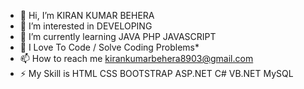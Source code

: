 - 👋 Hi, I’m KIRAN KUMAR BEHERA 
- 👀 I’m interested in DEVELOPING 
- 🌱 I’m currently learning JAVA PHP JAVASCRIPT 
- 💞️ I Love To Code / Solve Coding Problems* 
- 📫 How to reach me kirankumarbehera8903@gmail.com
- ⚡ My Skill is HTML CSS BOOTSTRAP ASP.NET C# VB.NET MySQL 

<!---
kirankumarbehera8903/kirankumarbehera8903 is a ✨ special ✨ repository because its `README.md` (this file) appears on your GitHub profile.
You can click the Preview link to take a look at your changes.
--->

